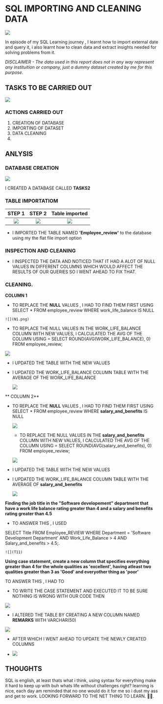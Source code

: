 # SQL IMPORTING AND CLEANING DATA

![](sql2.jpg)

In  episode of my SQL Learning journey , I learnt how to import external date and query it, i also learnt how to clean data and extract insights needed for solving problems from it.

_DISCLAIMER - The data used in this report does not in any way represent any instituition or company, just a dummy dataset created by me for this purpose_.

## TASKS TO BE CARRIED OUT

![](SQL2.png)

### ACTIONS CARRIED OUT

1. CREATION OF DATABASE
2. IMPORTING OF DATASET
3. DATA CLEANING
4. 

## ANLYSIS

### DATABASE CREATION

![](DCC.png)


I CREATED A DATABASE CALLED **TASKS2** 

### TABLE IMPORTATIOM


 STEP 1               |      STEP 2           |   Table imported
:--------------------:|:---------------------:|:--------------------:|   
 ![](1.png)           |        ![](2.png)     |         ![](3.png)


   
- I IMPORTED THE TABLE NAMED **'Employee_review'** to the database using my the flat file import option

### INSPECTION AND CLEANING

- I INSPECTED THE DATA AND NOTICED THAT IT HAD A ALOT OF NULL VALUES IN DIFFERENT COLUMNS WHICH WOULD AFFECT THE RESULTS OF OUR QUERIES SO I WENT AHEAD TO FIX THAT.

  
 ### CLEANING.
 
**COLUMN 1**

   - TO REPLACE THE **NULL** VALUES , I HAD TO FIND THEM FIRST USING SELECT * FROM employee_review
WHERE work_life_balance IS NULL

    
    ![](N1.png)
    

   - TO REPLACE THE NULL VALUES IN THE WORK_LIFE_BALANCE COLUMN WITH NEW VALUES, I CALCULATED THE AVG OF THE COLUMN USING = 
SELECT ROUND(AVG(WORK_LIFE_BALANCE), 0)
FROM employee_review;

 ![](N1.png)

- I UPDATED THE TABLE WITH THE NEW VALUES
- I UPDATED THE  WORK_LIFE_BALANCE COLUMN TABLE WITH THE AVERAGE OF THE WORK_LIFE_BALANCE

  ![](N3.png)

  
** COLUMN 2**

 - TO REPLACE THE **NULL** VALUES , I HAD TO FIND THEM FIRST USING
  SELECT * FROM employee_review
WHERE **salary_and_benefits** IS NULL
    
    ![](N11.png)
   

   - TO REPLACE THE NULL VALUES IN THE **salary_and_benefits** COLUMN WITH NEW VALUES, I CALCULATED THE AVG OF THE COLUMN USING = 
SELECT ROUND(AVG(salary_and_benefits), 0)
FROM employee_review;

    ![](N22.png)

- I UPDATED THE TABLE WITH THE NEW VALUES
- I UPDATED THE  WORK_LIFE_BALANCE COLUMN TABLE WITH THE AVERAGE OF **salary_and_benefits**

 
    ![](N33.png)



**Finding the job title in the "Software developement" department that have a work life balance rating greater 
than 4 and a salary and benefits rating greater than 4.5**

- TO ANSWER THIS , I USED
  
SELECT Title
FROM Employee_REVIEW
WHERE Department = 'Software Development Department'
    AND Work_Life_Balance > 4
    AND Salary_and_benefits > 4.5;.

    ![](T11)


**Using case statement, create a new column that specifies everything greater than 4 for the whole qualities 
  as 'excellent', having atleast two qualities greater than 3 as 'Good' and everyother thing as 'poor'**
 

 TO ANSWER THIS , I HAD TO
 - TO WRITE THE CASE STATEMENT AND EXECUTED IT TO BE SURE NOTHING IS WRONG WITH OUR CODE THEN
  
 ![](A1.png)
 

 - I ALTERED THE TABLE BY CREATING A NEW COLUMN NAMED **REMARKS** WITH VARCHAR(50)

  ![](A2.png)

  
 - AFTER WHICH I WENT AHEAD TO UPDATE THE NEWLY CREATED COLUMNS

 - ![](A3.png)


 ## THOUGHTS

 SQL is english, at least thats what i think, using syntax for everything make it hard to keep up with buh whats life without challenges right?
 learning is nice, each day am reminded that no one would do it for me so i dust my ass and get to work.
 LOOKING FORWARD TO THE NET THING TO LEARN. 💂‍♂️.
  
    
    









